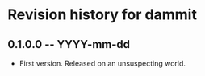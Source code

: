 # Revision history for dammit

## 0.1.0.0 -- YYYY-mm-dd

* First version. Released on an unsuspecting world.

